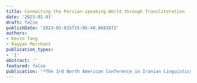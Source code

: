 ```yaml
---
title: Connecting the Persian-speaking World through Transliteration
date: '2023-01-01'
draft: false
publishDate: '2023-02-015T15:05:40.868387Z'
authors:
- Kevin Tang
- Rayyan Merchant
publication_types:
- '1'
abstract: ''
featured: false
publication: '*The 3rd North American Conference in Iranian Linguistics*'
---
```

